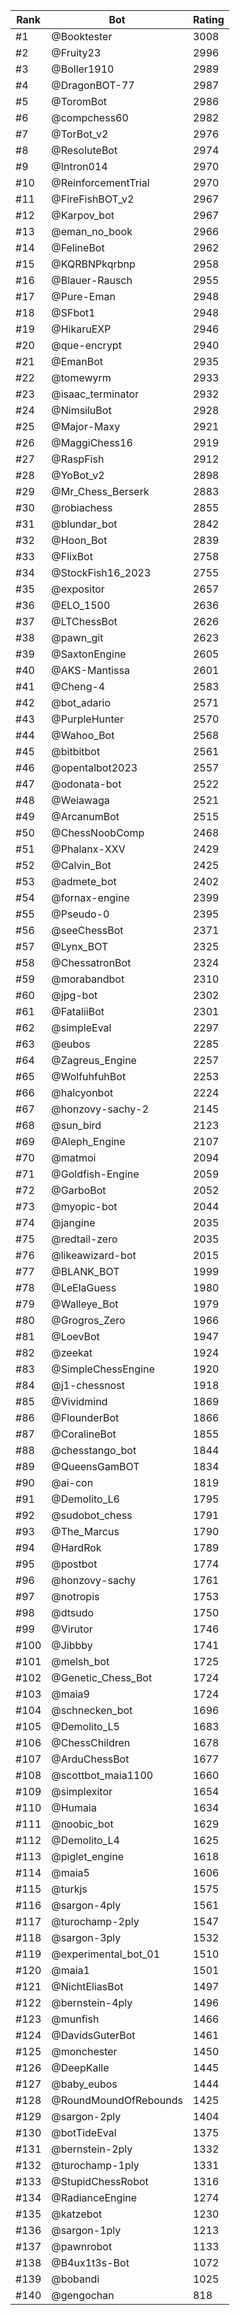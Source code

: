 Rank|Bot|Rating
---|---|---
#1|@Booktester|3008
#2|@Fruity23|2996
#3|@Boller1910|2989
#4|@DragonBOT-77|2987
#5|@ToromBot|2986
#6|@compchess60|2982
#7|@TorBot_v2|2976
#8|@ResoluteBot|2974
#9|@Intron014|2970
#10|@ReinforcementTrial|2970
#11|@FireFishBOT_v2|2967
#12|@Karpov_bot|2967
#13|@eman_no_book|2966
#14|@FelineBot|2962
#15|@KQRBNPkqrbnp|2958
#16|@Blauer-Rausch|2955
#17|@Pure-Eman|2948
#18|@SFbot1|2948
#19|@HikaruEXP|2946
#20|@que-encrypt|2940
#21|@EmanBot|2935
#22|@tomewyrm|2933
#23|@isaac_terminator|2932
#24|@NimsiluBot|2928
#25|@Major-Maxy|2921
#26|@MaggiChess16|2919
#27|@RaspFish|2912
#28|@YoBot_v2|2898
#29|@Mr_Chess_Berserk|2883
#30|@robiachess|2855
#31|@blundar_bot|2842
#32|@Hoon_Bot|2839
#33|@FlixBot|2758
#34|@StockFish16_2023|2755
#35|@expositor|2657
#36|@ELO_1500|2636
#37|@LTChessBot|2626
#38|@pawn_git|2623
#39|@SaxtonEngine|2605
#40|@AKS-Mantissa|2601
#41|@Cheng-4|2583
#42|@bot_adario|2571
#43|@PurpleHunter|2570
#44|@Wahoo_Bot|2568
#45|@bitbitbot|2561
#46|@opentalbot2023|2557
#47|@odonata-bot|2522
#48|@Weiawaga|2521
#49|@ArcanumBot|2515
#50|@ChessNoobComp|2468
#51|@Phalanx-XXV|2429
#52|@Calvin_Bot|2425
#53|@admete_bot|2402
#54|@fornax-engine|2399
#55|@Pseudo-0|2395
#56|@seeChessBot|2371
#57|@Lynx_BOT|2325
#58|@ChessatronBot|2324
#59|@morabandbot|2310
#60|@jpg-bot|2302
#61|@FataliiBot|2301
#62|@simpleEval|2297
#63|@eubos|2285
#64|@Zagreus_Engine|2257
#65|@WolfuhfuhBot|2253
#66|@halcyonbot|2224
#67|@honzovy-sachy-2|2145
#68|@sun_bird|2123
#69|@Aleph_Engine|2107
#70|@matmoi|2094
#71|@Goldfish-Engine|2059
#72|@GarboBot|2052
#73|@myopic-bot|2044
#74|@jangine|2035
#75|@redtail-zero|2035
#76|@likeawizard-bot|2015
#77|@BLANK_BOT|1999
#78|@LeElaGuess|1980
#79|@Walleye_Bot|1979
#80|@Grogros_Zero|1966
#81|@LoevBot|1947
#82|@zeekat|1924
#83|@SimpleChessEngine|1920
#84|@j1-chessnost|1918
#85|@Vividmind|1869
#86|@FlounderBot|1866
#87|@CoralineBot|1855
#88|@chesstango_bot|1844
#89|@QueensGamBOT|1834
#90|@ai-con|1819
#91|@Demolito_L6|1795
#92|@sudobot_chess|1791
#93|@The_Marcus|1790
#94|@HardRok|1789
#95|@postbot|1774
#96|@honzovy-sachy|1761
#97|@notropis|1753
#98|@dtsudo|1750
#99|@Virutor|1746
#100|@Jibbby|1741
#101|@melsh_bot|1725
#102|@Genetic_Chess_Bot|1724
#103|@maia9|1724
#104|@schnecken_bot|1696
#105|@Demolito_L5|1683
#106|@ChessChildren|1678
#107|@ArduChessBot|1677
#108|@scottbot_maia1100|1660
#109|@simplexitor|1654
#110|@Humaia|1634
#111|@noobic_bot|1629
#112|@Demolito_L4|1625
#113|@piglet_engine|1618
#114|@maia5|1606
#115|@turkjs|1575
#116|@sargon-4ply|1561
#117|@turochamp-2ply|1547
#118|@sargon-3ply|1532
#119|@experimental_bot_01|1510
#120|@maia1|1501
#121|@NichtEliasBot|1497
#122|@bernstein-4ply|1496
#123|@munfish|1466
#124|@DavidsGuterBot|1461
#125|@monchester|1450
#126|@DeepKalle|1445
#127|@baby_eubos|1444
#128|@RoundMoundOfRebounds|1425
#129|@sargon-2ply|1404
#130|@botTideEval|1375
#131|@bernstein-2ply|1332
#132|@turochamp-1ply|1331
#133|@StupidChessRobot|1316
#134|@RadianceEngine|1274
#135|@katzebot|1230
#136|@sargon-1ply|1213
#137|@pawnrobot|1133
#138|@B4ux1t3s-Bot|1072
#139|@bobandi|1025
#140|@gengochan|818
